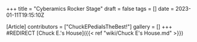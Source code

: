 +++
title = "Cyberamics Rocker Stage"
draft = false
tags = []
date = 2023-01-11T19:15:10Z

[Article]
contributors = ["ChuckEPediaIsTheBest!"]
gallery = []
+++
#REDIRECT [Chuck E.'s House]({{< ref "wiki/Chuck E's House.md" >}})